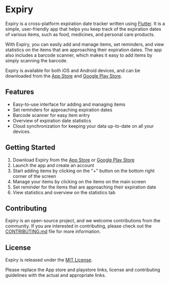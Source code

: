 # Expiry

Expiry is a cross-platform expiration date tracker written using [Flutter](https://flutter.dev/). It is a simple, user-friendly app that helps you keep track of the expiration dates of various items, such as food, medicines, and personal care products.

With Expiry, you can easily add and manage items, set reminders, and view statistics on the items that are approaching their expiration dates. The app also includes a barcode scanner, which makes it easy to add items by simply scanning the barcode.

Expiry is available for both iOS and Android devices, and can be downloaded from the [App Store](https://itunes.apple.com/us/app/expiry/id1234567890) and [Google Play Store](https://play.google.com/store/apps/details?id=com.example.expiry).

## Features

-   Easy-to-use interface for adding and managing items
-   Set reminders for approaching expiration dates
-   Barcode scanner for easy item entry
-   Overview of expiration date statistics
-   Cloud synchronization for keeping your data up-to-date on all your devices.

## Getting Started

1.  Download Expiry from the [App Store](https://itunes.apple.com/us/app/expiry/id1234567890) or [Google Play Store](https://play.google.com/store/apps/details?id=com.example.expiry)
2.  Launch the app and create an account
3.  Start adding items by clicking on the "+" button on the bottom right corner of the screen
4.  Manage your items by clicking on the items on the main screen
5.  Set reminder for the items that are approaching their expiration date
6.  View statistics and overview on the statistics tab

## Contributing

Expiry is an open-source project, and we welcome contributions from the community. If you are interested in contributing, please check out the [CONTRIBUTING.md](https://chat.openai.com/CONTRIBUTING.md) file for more information.

## License

Expiry is released under the [MIT License](https://chat.openai.com/LICENSE).

Please replace the App store and playstore links, license and contributing guidelines with the actual and appropriate links.